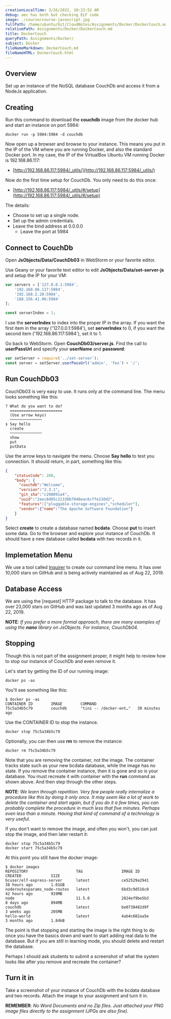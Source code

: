 ```yaml
---
creationLocalTime: 3/26/2022, 10:23:52 AM
debug: aec has both but checking ELF code
image: ./course/course-javascript.jpg
fullPath: /home/ubuntu/Git/CloudNotes/Assignments/Docker/DockerCouch.md
relativePath: Assignments/Docker/DockerCouch.md
title: DockerCouch
queryPath: Assignments/Docker/
subject: Docker
fileNameMarkdown: DockerCouch.md
fileNameHTML: DockerCouch.html
---
```



<!-- toc -->
<!-- tocstop -->

## Overview

Set up an instance of the NoSQL database CouchDb and access it from a NodeJs application.

## Creating

Run this command to download the **couchdb** image from the docker hub and start an instance on port 5984:

    docker run -p 5984:5984 -d couchdb

Now open up a browser and browse to your instance. This means you put in the IP of the VM where you are running Docker, and also the standard Docker port. In my case, the IP of the VirtualBox Ubuntu VM running Docker is 192.168.86.117:

- [http://192.168.86.117:5984/_utils/](http://192.168.86.117:5984/_utils/)

Now do the first time setup for CouchDb. You only need to do this once:

- [http://192.168.86.117:5984/_utils/#/setup](http://192.168.86.117:5984/_utils/#/setup)

The details:

- Choose to set up a single node.
- Set up the admin credentials.
- Leave the bind address at 0.0.0.0
  - Leave the port at 5984

## Connect to CouchDb

Open **JsObjects/Data/CouchDb03** in WebStorm or your favorite editor.

Use Geany or your favorite text editor to edit **JsObjects/Data/set-server-js** and setup the IP for your VM:

```javascript
var servers = ['127.0.0.1:5984',
    '192.168.86.117:5984',
    '192.168.2.20:5984',
    '168.156.41.96:5984'
];

const serverIndex = 1;
```

I use the **serverIndex** to index into the proper IP in the array. If you want the first item in the array ('127.0.0.1:5984'), set **serverIndex** to 0, if you want the second item ('192.168.86.117:5984'), set it to 1.

Go back to WebStorm. Open **CouchDb03/server.js**. Find the call to **userPassUrl** and specify your **userName** and **password**:

```javascript
var setServer = require('../set-server');
const server = setServer.userPassUrl('admin', 'foo') + '/';
```

## Run CouchDb03

CouchDb03 is very easy to use. It runs only at the command line. The menu looks something like this:

    ? What do you want to do?
      =======================
      (Use arrow keys)
      ──────────────
    ❯ Say hello
      create
      ──────────────
      show
      put
      putData

Use the arrow keys to navigate the menu. Choose **Say hello** to test you connection. It should return, in part, something like this:


```json
{
    "statusCode": 200,
    "body": {
      "couchdb":"Welcome",
      "version":"2.3.1",
      "git_sha":"c298091a4",
      "uuid":"2eec8d05c21330b7048eac6cffe210d2",
      "features":["pluggable-storage-engines","scheduler"],
      "vendor":{"name":"The Apache Software Foundation"}
    }
}  
```

Select **create** to create a database named **bcdata**. Choose **put** to insert some data. Go to the browser and explore your instance of CouchDb. It should have a new database called **bcdata** with two records in it.

## Implemetation Menu

We use a tool called [Inquirer](https://github.com/SBoudrias/Inquirer.js/) to create our command line menu. It has over 10,000 stars on GitHub and is being actively maintained as of Aug 22, 2019.

## Database Access

We are using the [request] HTTP package to talk to the database. It has over 23,000 stars on GitHub and was last updated 3 months ago as of Aug 22, 2019.

**NOTE**: _If you prefer a more formal approach, there are many examples of using the **nano** library on JsObjects. For instance, CouchDb04._

## Stopping

Though this is not part of the assignment proper, it might help to review how to stop our instance of CouchDb and even remove it.

Let's start by getting the ID of our running image:

    docker ps -as

You'll see something like this:

```
$ docker ps -as
CONTAINER ID        IMAGE        COMMAND
75c5a34b5c79        couchdb      "tini -- /docker-ent…"   39 minutes ago  
```

Use the CONTAINER ID to stop the instance.

    docker stop 75c5a34b5c79

Optionally, you can then use **rm** to remove the instance:

    docker rm 75c5a34b5c79

Note that you are removing the container, not the image. The container tracks state such as your new bcdata database, while the image has no state. If you remove the container instance, then it is gone and so is your database. You must recreate it with container with the **run** command as shown above. And then step through the other steps.

**NOTE**: _We learn through repetition. Very few people really internalize a procedure like this by doing it only once. It may seem like a lot of work to delete the container and start again, but if you do it a few times, you can probably complete the procedure in much less that five minutes. Perhaps even less than a minute. Having that kind of command of a technology is very useful._

If you don't want to remove the image, and often you won't, you can just stop the image, and then later restart it:

    docker stop 75c5a34b5c79
    docker start 75c5a34b5c79

At this point you still have the docker image:

    $ docker images
    REPOSITORY                     TAG                 IMAGE ID            CREATED             SIZE
    bcuser/elf-express-server      latest              ce52529a2941        38 hours ago        1.01GB
    noderoutesparams_node-routes   latest              6bd3c9d516c8        42 hours ago        919MB
    node                           11.5.0              2824ef9be5b3        8 days ago          894MB
    couchdb                        latest              be0738482d9f        3 weeks ago         205MB
    hello-world                    latest              4ab4c602aa5e        3 months ago        1.84kB

The point is that stopping and starting the image is the right thing to do once you have the basics down and want to start adding real data to the database. But if you are still in learning mode, you should delete and restart the database.

Perhaps I should ask students to submit a screenshot of what the system looks like after you remove and recreate the container?

## Turn it in

Take a screenshot of your instance of CouchDb with the bcdata database and two records. Attach the image to your assignment and turn it in.

**REMEMBER**: _No Word Documents and no Zip files. Just attached your PNG image files directly to the assignment (JPGs are also fine)._
